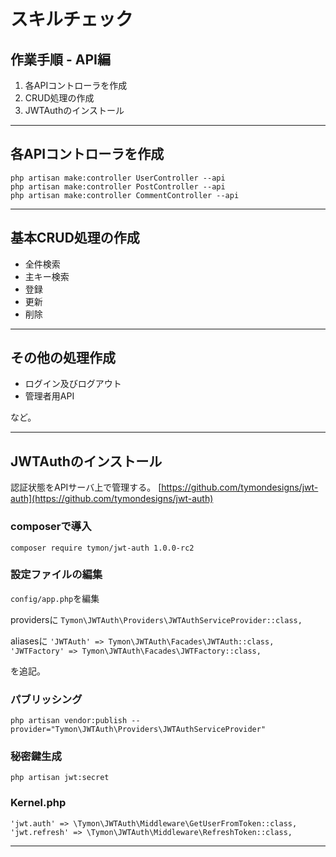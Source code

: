 # スキルチェック

## 作業手順 - API編
1. 各APIコントローラを作成
1. CRUD処理の作成
1. JWTAuthのインストール

---
## 各APIコントローラを作成

```
php artisan make:controller UserController --api
php artisan make:controller PostController --api
php artisan make:controller CommentController --api
```

---
## 基本CRUD処理の作成

  - 全件検索
  - 主キー検索
  - 登録
  - 更新
  - 削除

---

## その他の処理作成

  - ログイン及びログアウト
  - 管理者用API

など。

---

## JWTAuthのインストール

認証状態をAPIサーバ上で管理する。
[https://github.com/tymondesigns/jwt-auth](https://github.com/tymondesigns/jwt-auth)

### composerで導入

`composer require tymon/jwt-auth 1.0.0-rc2`

### 設定ファイルの編集

`config/app.php`を編集

providersに
`Tymon\JWTAuth\Providers\JWTAuthServiceProvider::class,`

aliasesに
`'JWTAuth' => Tymon\JWTAuth\Facades\JWTAuth::class,`
`'JWTFactory' => Tymon\JWTAuth\Facades\JWTFactory::class,`

を追記。

### パブリッシング

`php artisan vendor:publish --provider="Tymon\JWTAuth\Providers\JWTAuthServiceProvider"`

### 秘密鍵生成

`php artisan jwt:secret`

### Kernel.php

```
'jwt.auth' => \Tymon\JWTAuth\Middleware\GetUserFromToken::class,
'jwt.refresh' => \Tymon\JWTAuth\Middleware\RefreshToken::class,
```

---
